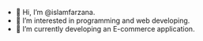 - 👋 Hi, I’m @islamfarzana.
- 👀 I’m interested in programming and web developing.
- 🌱 I’m currently developing an E-commerce application. 

<!---
islamfarzana/islamfarzana is a ✨ special ✨ repository because its `README.md` (this file) appears on your GitHub profile.
You can click the Preview link to take a look at your changes.
--->
